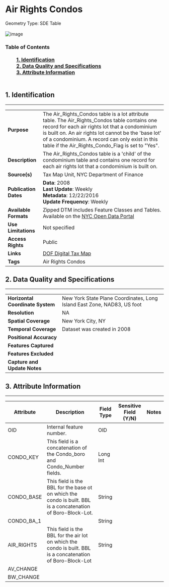 # Air Rights Condos
Geometry Type: SDE Table<br><br>![image]()

### Table of Contents<br><br>&nbsp;&nbsp;&nbsp;&nbsp;&nbsp;&nbsp;&nbsp;&nbsp;&nbsp;[**1. Identification**](#1-identification)<br>&nbsp;&nbsp;&nbsp;&nbsp;&nbsp;&nbsp;&nbsp;&nbsp;&nbsp;[**2. Data Quality and Specifications**](#2-data-quality-and-specifications)<br>&nbsp;&nbsp;&nbsp;&nbsp;&nbsp;&nbsp;&nbsp;&nbsp;&nbsp;[**3. Attribute Information**](#3-attribute-information)<br><br>
## 1. Identification
---------------------------------------------
|     |     |
| --- | --- |
**Purpose** |The Air_Rights_Condos table is a lot attribute table. The Air_Rights_Condos table contains one record for each air rights lot that a condominium is built on. An air rights lot cannot be the 'base lot' of a condominium. A record can only exist in this table if the Air_Rights_Condo_Flag is set to "Yes".
**Description** |The Air_Rights_Condos table is a 'child' of the condominium table and contains one record for each air rights lot that a condominium is built on.
**Source(s)** |Tax Map Unit, NYC Department of Finance
**Publication Dates** |**Data**: 2008<br>**Last Update**: Weekly<br>**Metadata**: 12/22/2016<br>**Update Frequency**: Weekly
**Available Formats** |Zipped DTM includes Feature Classes and Tables. Available on the [NYC Open Data Portal](https://data.cityofnewyork.us/Housing-Development/Department-of-Finance-Digital-Tax-Map/smk3-tmxj)
**Use Limitations** |Not specified
**Access Rights** |Public
**Links** |[DOF Digital Tax Map](http://gis.nyc.gov/taxmap/map.htm)
**Tags** |Air Rights Condos
## 2. Data Quality and Specifications
---------------------------------------------
|     |     |
| --- | --- |
**Horizontal Coordinate System** |New York State Plane Coordinates, Long Island East Zone, NAD83, US foot
**Resolution** |NA
**Spatial Coverage** |New York City, NY
**Temporal Coverage** |Dataset was created in 2008
**Positional Accuracy** |
**Features Captured** |
**Features Excluded** |
**Capture and Update Notes** |
## 3. Attribute Information
---------------------------------------------
| Attribute | Description | Field Type | Sensitive Field (Y/N) | Notes| 
|------------ | ------------- | -------- | ----------- | ----------|
| OID | Internal feature number. | OID | 
| CONDO_KEY | This field is a concatenation of the Condo_boro and Condo_Number fields. | Long Int | 
| CONDO_BASE | This field is the BBL for the base ot on which the condo is built. BBL is a concatenation of Boro-Block-Lot. | String | 
| CONDO_BA_1 |  | String | 
| AIR_RIGHTS | This field is the BBL for the air lot on which the condo is built. BBL is a concatenation of Boro-Block-Lot | String | 
| AV_CHANGE |  |  | 
| BW_CHANGE |  |  | 
